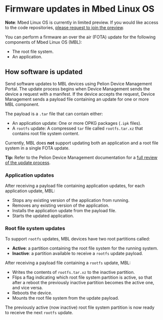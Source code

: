 # Firmware updates in Mbed Linux OS

<span class="notes">**Note**: Mbed Linux OS is currently in limited preview. If you would like access to the code repositories, [please request to join the preview](https://os.mbed.com/linux-os/).</span>

You can perform a firmware an over the air (FOTA) update for the following components of Mbed Linux OS (MBL):

* The root file system.
* An application.

## How software is updated

Send software updates to MBL devices using Pelion Device Management Portal. The update process begins when Device Management sends the device a request with a manifest. If the device accepts the request, Device Management sends a payload file containing an update for one or more MBL component.

The payload is a `.tar` file that can contain either:

* An application update: One or more OPKG packages (`.ipk` files).
* A `rootfs` update: A compressed `tar` file called `rootfs.tar.xz` that contains root file system content.

Currently, MBL does **not** support updating both an application and a root file system in a single FOTA update.

<span class="tips">**Tip:** Refer to the Pelion Device Management documentation for a [full review of the update process](https://cloud.mbed.com/docs/latest/updating-firmware/index.html).</span>

### Application updates

After receiving a payload file containing application updates, for each application update, MBL:

* Stops any existing version of the application from running.
* Removes any existing version of the application.
* Installs the application update from the payload file.
* Starts the updated application.
<!-- JH_TODO: The order of these operations may change in 0.6 - check with Hugues-->

### Root file system updates

To support `rootfs` updates, MBL devices have two root partitions called:

* **Active**: a partition containing the root file system for the running system.
* **Inactive**: a partition available to receive a `rootfs` update payload.

After receiving a payload file containing a `rootfs` update, MBL:

* Writes the contents of `rootfs.tar.xz` to the inactive partition.
* Flips a flag indicating which root file system partition is active, so that after a reboot the previously inactive partition becomes the active one, and vice versa.
* Reboots the device.
* Mounts the root file system from the update payload.

The previously active (now inactive) root file system partition is now ready to receive the next `rootfs` update.
